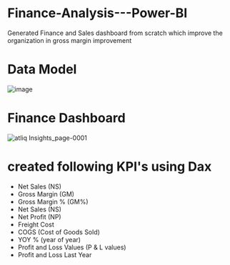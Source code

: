 # Finance-Analysis---Power-BI
Generated Finance and Sales dashboard from scratch which improve the organization in gross margin improvement 
# Data Model
![image](https://user-images.githubusercontent.com/114512832/200363392-ed4a71e5-408d-423f-9ff4-c666166257f8.png)
# Finance Dashboard
![atliq Insights_page-0001](https://user-images.githubusercontent.com/114512832/200368051-14a0845c-9d5d-4622-ba0e-f3e3984ca0ba.jpg)
# created following KPI's using Dax
- Net Sales (NS)
- Gross Margin (GM)
- Gross Margin % (GM%)
- Net Sales (NS)
- Net Profit (NP)
- Freight Cost
- COGS (Cost of Goods Sold)
- YOY % (year of year)
- Profit and Loss Values (P & L values)
- Profit and Loss Last Year
